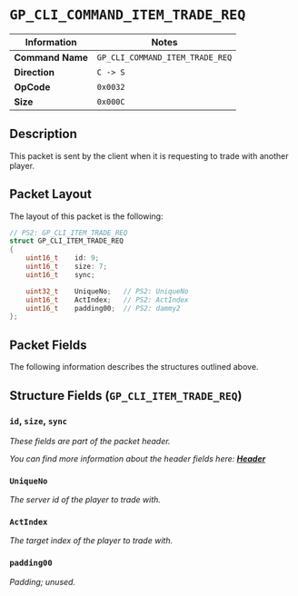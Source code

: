 # `GP_CLI_COMMAND_ITEM_TRADE_REQ`

| Information               | Notes |
|---                        |---    |
| **Command Name**          | `GP_CLI_COMMAND_ITEM_TRADE_REQ` |
| **Direction**             | `C -> S` |
| **OpCode**                | `0x0032` |
| **Size**                  | `0x000C` |

## Description

This packet is sent by the client when it is requesting to trade with another player.

## Packet Layout

The layout of this packet is the following:

```cpp
// PS2: GP_CLI_ITEM_TRADE_REQ
struct GP_CLI_ITEM_TRADE_REQ
{
    uint16_t    id: 9;
    uint16_t    size: 7;
    uint16_t    sync;

    uint32_t    UniqueNo;   // PS2: UniqueNo
    uint16_t    ActIndex;   // PS2: ActIndex
    uint16_t    padding00;  // PS2: dammy2
};
```

## Packet Fields

The following information describes the structures outlined above.

## Structure Fields (`GP_CLI_ITEM_TRADE_REQ`)

### `id`, `size`, `sync`

_These fields are part of the packet header._

_You can find more information about the header fields here: [**Header**](/world/HEADER.md)_

### `UniqueNo`

_The server id of the player to trade with._

### `ActIndex`

_The target index of the player to trade with._

### `padding00`

_Padding; unused._

